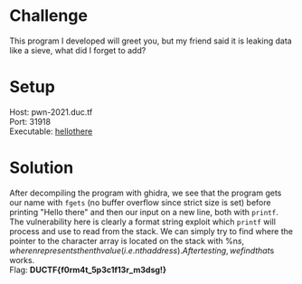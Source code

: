 # Challenge
This program I developed will greet you, but my friend said it is leaking data like a sieve, what did I forget to add?  
  
# Setup
Host: pwn-2021.duc.tf  
Port: 31918  
Executable: [hellothere](hellothere)  
  
# Solution
After decompiling the program with ghidra, we see that the program gets our name with `fgets` (no buffer overflow since strict size is set) before printing "Hello there" and then our input on a new line, both with `printf`. The vulnerability here is clearly a format string exploit which `printf` will process and use to read from the stack. We can simply try to find where the pointer to the character array is located on the stack with %n$s, where n represents the nth value (i.e. nth address). After testing, we find that %6$s works.  
Flag: **DUCTF{f0rm4t_5p3c1f13r_m3dsg!}**
